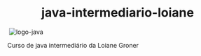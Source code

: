 <h1 align="center"> java-intermediario-loiane </h1>

<img align="center"> ![logo-java](https://user-images.githubusercontent.com/59236894/222974947-ca6a3cdc-8f41-46bd-9319-a662b909e08e.png)</img>


Curso de java intermediário da Loiane Groner
